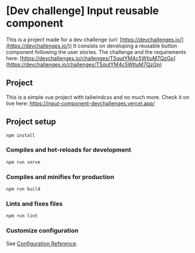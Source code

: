 # [Dev challenge] Input reusable component

This is a project made for a dev challenge (url: [https://devchallenges.io/](https://devchallenges.io/)) It consists on developing a reusable button component following the user stories.
The challenge and the requirements here: [https://devchallenges.io/challenges/TSqutYM4c5WtluM7QzGp](https://devchallenges.io/challenges/TSqutYM4c5WtluM7QzGp)

## Project

This is a simple vue project with tailwindcss and no much more. Check it on live here: https://input-component-devchallenges.vercel.app/

## Project setup
```
npm install
```

### Compiles and hot-reloads for development
```
npm run serve
```

### Compiles and minifies for production
```
npm run build
```

### Lints and fixes files
```
npm run lint
```

### Customize configuration
See [Configuration Reference](https://cli.vuejs.org/config/).
